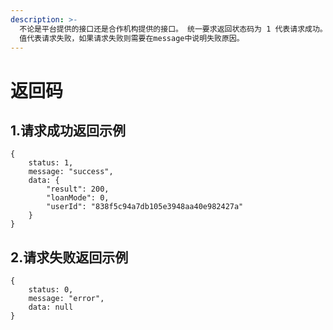 ```yaml
---
description: >-
  不论是平台提供的接口还是合作机构提供的接口。 统一要求返回状态码为 1 代表请求成功。 当服务器异常时, 返回非 1
  值代表请求失败，如果请求失败则需要在message中说明失败原因。
---
```


# 返回码

## 1.请求成功返回示例

```text
{
    status: 1,
    message: "success",
    data: {
        "result": 200, 
        "loanMode": 0,
        "userId": "838f5c94a7db105e3948aa40e982427a"
    }
}
```

## 2.请求失败返回示例

```text
{
    status: 0,
    message: "error",
    data: null
}
```


